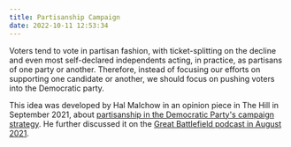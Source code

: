 ```yaml
---
title: Partisanship Campaign
date: 2022-10-11 12:53:34
---
```


Voters tend to vote in partisan fashion, with ticket-splitting on the decline and even most self-declared independents acting, in practice, as partisans of one party or another. Therefore, instead of focusing our efforts on supporting one candidate or another, we should focus on pushing voters into the Democratic party.

This idea was developed by Hal Malchow in an opinion piece in The Hill in September 2021, about [partisanship in the Democratic Party's campaign strategy](https://thehill.com/opinion/campaign/573974-how-the-democratic-partys-campaign-strategy-is-failing-america/). He further discussed it on the [Great Battlefield podcast in August 2021](https://www.resistancedashboard.com/node/914).